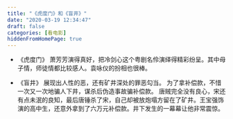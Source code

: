 ```yaml
---
title: "《虎度门》和《盲井》"
date: "2020-03-19 12:34:47"
draft: false
categories: [看电影]
hiddenFromHomePage: true
---
```

- 《虎度门》
萧芳芳演得真好，把冷剑心这个粤剧名伶演绎得精彩纷呈。其中母子情，师徒情都比较感人。袁咏仪的扮相也很棒。


- 《盲井》
展现出人性的恶，还有矿井深处的罪恶勾当。
为了拿补偿款，不惜一次又一次地骗人下井，谋杀后伪造事故骗补偿款。 唐贼完全没有良心，宋还有点未泯的良知，最后唐锤杀了宋，自己却被放炮塌方留在了矿井。王宝强饰演的高中生，还意外拿到了六万元补偿款。井下发生的一幕幕让他非常震惊。

